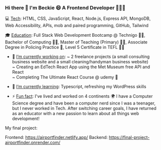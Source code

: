 ### Hi there 👋 I'm Beckie 😄 A Frontend Developer 👨🏼‍💻
 

<!--
**BeckieMorton/BeckieMorton** is a ✨ _special_ ✨ repository because its `README.md` (this file) appears on your GitHub profile. -->

💻 <ins>Tech</ins>: HTML, CSS, JavaScript, React, Node.js, Express API, MongoDB, Web Accessibility, APIs, mob and paired programming, GitHub, Tailwind


🎓 <ins>Education</ins>: Full Stack Web Development Bootcamp @ Technigo 👩‍💻, Bachelor of Computing 👩‍💻,  Master of Teaching (Primary) 👩‍🏫, Associate Degree in Policing Practice 👮, Level 5 Certificate in TEFL 👩‍🏫


- 🔭 <ins>I’m currently working on</ins>:
    ~ 2 freelance projects (a small consulting business website and a small cleaning/handyman business website)<br>
    ~ Creating an EdTech React App using the Met Museum free API and React<br>
    ~ Completing The Ultimate React Course @ udemy 🤩<br>
  
- 🌱 <ins>I’m currently learning</ins>: Typescript, refreshing my WordPress skills
  
- ⚡ <ins>Fun fact</ins>: I've lived and worked on 4 continents 🌍 I have a Computer Science degree and have been a computer nerd since I was a teenager, but I never worked in Tech. After switching career goals, I have returned as an educator with a new passion to learn about all things web development!


My final project: 

Frontend: https://airportfinder.netlify.app/
Backend: https://final-project-airportfinder.onrender.com/

